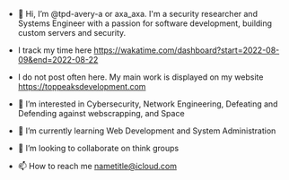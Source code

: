- 👋 Hi, I’m @tpd-avery-a or axa_axa. I'm a security researcher and Systems Engineer with a passion for software development, building custom servers and security.

- I track my time here https://wakatime.com/dashboard?start=2022-08-09&end=2022-08-22

- I do not post often here. My main work is displayed on my website https://toppeaksdevelopment.com

- 👀 I’m interested in Cybersecurity, Network Engineering, Defeating and Defending against webscrapping, and Space

- 🌱 I’m currently learning Web Development and System Administration

- 💞️ I’m looking to collaborate on think groups

- 📫 How to reach me nametitle@icloud.com

<!---
tpd-avery-a/tpd-avery-a is a ✨ special ✨ repository because its `README.md` (this file) appears on your GitHub profile.
You can click the Preview link to take a look at your changes.
--->
